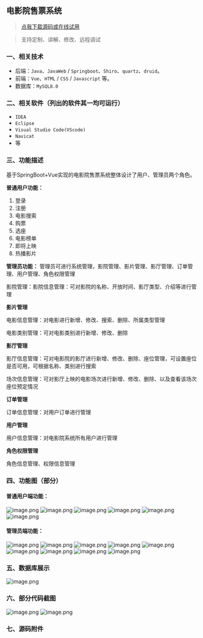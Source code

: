 ## 电影院售票系统

> [点我下载源码或在线试用](https://www.notmaker.com/detail/4d916704b3d842d3b8ae1067b14cbe88/ghb20250812) 

> 支持定制、讲解、修改、远程调试

### 一、相关技术
- 后端：`Java`、`JavaWeb` / `Springboot`、`Shiro`、`quartz`、`druid`。
- 前端：`Vue`、`HTML` / `CSS` / `Javascript` 等。
- 数据库：`MySQL8.0`

### 二、相关软件（列出的软件其一均可运行）
- `IDEA`
- `Eclipse`
- `Visual Studio Code(VScode)`
- `Navicat`
- 等

### 三、功能描述
基于SpringBoot+Vue实现的电影院售票系统整体设计了用户、管理员两个角色。

**普通用户功能：**
1. 登录
2. 注册
3. 电影搜索
4. 购票
5. 选座
6. 电影榜单
7. 即将上映
8. 热播影片


**管理员功能：**
管理员可进行系统管理，影院管理、影片管理、影厅管理、订单管理、用户管理、角色权限管理

影院管理：影院信息管理：可对影院的名称、开放时间、影厅类型、介绍等进行管理

**影片管理**

电影信息管理：对电影进行新增、修改、搜索、删除、所属类型管理

电影类别管理：可对电影类别进行新增、修改、删除

**影厅管理**

影厅信息管理：可对电影院的影厅进行新增、修改、删除、座位管理，可设置座位是否可用，可根据名称、类别进行搜索

场次信息管理：可对影厅上映的电影场次进行新增、修改、删除、以及查看该场次座位预定情况

**订单管理**

订单信息管理：对用户订单进行管理

**用户管理**

用户信息管理：对电影院系统所有用户进行管理

**角色权限管理**

角色信息管理、权限信息管理

### 四、功能图（部分）

#### 普通用户端功能：
![image.png](https://store.ptcc9.top/notmaker/user_upload/02dab151e8504d5890fa01c3c12255bd/2025-02-18%2020:20:34_image.png)
![image.png](https://store.ptcc9.top/notmaker/user_upload/02dab151e8504d5890fa01c3c12255bd/2025-02-18%2020:20:45_image.png)
![image.png](https://store.ptcc9.top/notmaker/user_upload/02dab151e8504d5890fa01c3c12255bd/2025-02-18%2020:20:53_image.png)
![image.png](https://store.ptcc9.top/notmaker/user_upload/02dab151e8504d5890fa01c3c12255bd/2025-02-18%2020:21:00_image.png)
![image.png](https://store.ptcc9.top/notmaker/user_upload/02dab151e8504d5890fa01c3c12255bd/2025-02-18%2020:21:11_image.png)
![image.png](https://store.ptcc9.top/notmaker/user_upload/02dab151e8504d5890fa01c3c12255bd/2025-02-18%2020:21:55_image.png)
#### 管理员端功能：
![image.png](https://store.ptcc9.top/notmaker/user_upload/02dab151e8504d5890fa01c3c12255bd/2025-02-18%2020:19:16_image.png)
![image.png](https://store.ptcc9.top/notmaker/user_upload/02dab151e8504d5890fa01c3c12255bd/2025-02-18%2020:19:24_image.png)
![image.png](https://store.ptcc9.top/notmaker/user_upload/02dab151e8504d5890fa01c3c12255bd/2025-02-18%2020:19:32_image.png)
![image.png](https://store.ptcc9.top/notmaker/user_upload/02dab151e8504d5890fa01c3c12255bd/2025-02-18%2020:19:38_image.png)
![image.png](https://store.ptcc9.top/notmaker/user_upload/02dab151e8504d5890fa01c3c12255bd/2025-02-18%2020:19:44_image.png)
![image.png](https://store.ptcc9.top/notmaker/user_upload/02dab151e8504d5890fa01c3c12255bd/2025-02-18%2020:19:50_image.png)
![image.png](https://store.ptcc9.top/notmaker/user_upload/02dab151e8504d5890fa01c3c12255bd/2025-02-18%2020:19:55_image.png)
![image.png](https://store.ptcc9.top/notmaker/user_upload/02dab151e8504d5890fa01c3c12255bd/2025-02-18%2020:19:59_image.png)
![image.png](https://store.ptcc9.top/notmaker/user_upload/02dab151e8504d5890fa01c3c12255bd/2025-02-18%2020:20:04_image.png)

### 五、数据库展示
![image.png](https://store.ptcc9.top/notmaker/user_upload/02dab151e8504d5890fa01c3c12255bd/2025-02-18%2020:22:49_image.png)
### 六、部分代码截图
![image.png](https://store.ptcc9.top/notmaker/user_upload/02dab151e8504d5890fa01c3c12255bd/2025-02-18%2020:23:42_image.png)
![image.png](https://store.ptcc9.top/notmaker/user_upload/02dab151e8504d5890fa01c3c12255bd/2025-02-18%2020:24:04_image.png)

### 七、源码附件

